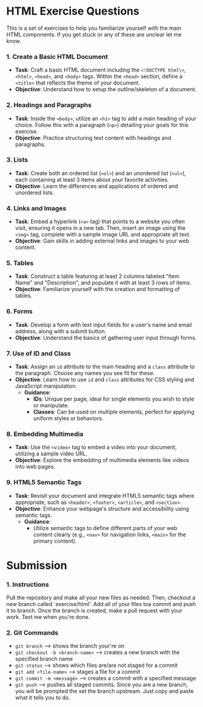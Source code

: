 # HTML Exercise Questions

This is a set of exercises to help you familiarize yourself with the main HTML components. If you get stuck or any of these are unclear let me know.

### 1. Create a Basic HTML Document
- **Task**: Craft a basic HTML document including the `<!DOCTYPE html\>`, `<html>`, `<head>`, and `<body>` tags. Within the `<head>` section, define a `<title>` that reflects the theme of your document.
- **Objective**: Understand how to setup the outline/skeleton of a document.

### 2. Headings and Paragraphs
- **Task**: Inside the `<body>`, utilize an `<h1>` tag to add a main heading of your choice. Follow this with a paragraph (`<p>`) detailing your goals for this exercise.
- **Objective**: Practice structuring text content with headings and paragraphs.

### 3. Lists
- **Task**: Create both an ordered list (`<ol>`) and an unordered list (`<ul>`), each containing at least 3 items about your favorite activities.
- **Objective**: Learn the differences and applications of ordered and unordered lists.

### 4. Links and Images
- **Task**: Embed a hyperlink (`<a>` tag) that points to a website you often visit, ensuring it opens in a new tab. Then, insert an image using the `<img>` tag, complete with a sample image URL and appropriate alt text.
- **Objective**: Gain skills in adding external links and images to your web content.

### 5. Tables
- **Task**: Construct a table featuring at least 2 columns labeled "Item Name" and "Description", and populate it with at least 3 rows of items.
- **Objective**: Familiarize yourself with the creation and formatting of tables.

### 6. Forms
- **Task**: Develop a form with text input fields for a user's name and email address, along with a submit button.
- **Objective**: Understand the basics of gathering user input through forms.

### 7. Use of ID and Class
- **Task**: Assign an `id` attribute to the main heading and a `class` attribute to the paragraph. Choose any names you see fit for these.
- **Objective**: Learn how to use `id` and `class` attributes for CSS styling and JavaScript manipulation.
  - **Guidance**:
    - **IDs**: Unique per page, ideal for single elements you wish to style or manipulate.
    - **Classes**: Can be used on multiple elements, perfect for applying uniform styles or behaviors.

### 8. Embedding Multimedia
- **Task**: Use the `<video>` tag to embed a video into your document, utilizing a sample video URL.
- **Objective**: Explore the embedding of multimedia elements like videos into web pages.

### 9. HTML5 Semantic Tags
- **Task**: Revisit your document and integrate HTML5 semantic tags where appropriate, such as `<header>`, `<footer>`, `<article>`, and `<section>`.
- **Objective**: Enhance your webpage's structure and accessibility using semantic tags.
  - **Guidance**:
    - Utilize semantic tags to define different parts of your web content clearly (e.g., `<nav>` for navigation links, `<main>` for the primary content).

# Submission 

### 1. Instructions
Pull the repository and make all your new files as needed. Then, checkout a new branch called `exercise/html'. Add all of your files toa commit and push it to branch. Once the branch is created, make a pull request with your work. Text me when you're done.

### 2. Git Commands
- `git branch` --> shows the branch your're on
- `git checkout -b <branch-name>` --> creates a new branch with the specified branch name
- `git status` --> shows which files are/are not staged for a commit
- `git add <file-name>` --> stages a file for a commit
- `git commit -m <message>` --> creates a commit with a specified message
- `git push` --> pushes all staged commits. Since you are a new branch, you will be prompted the set the branch upstream. Just copy and paste what it tells you to do.